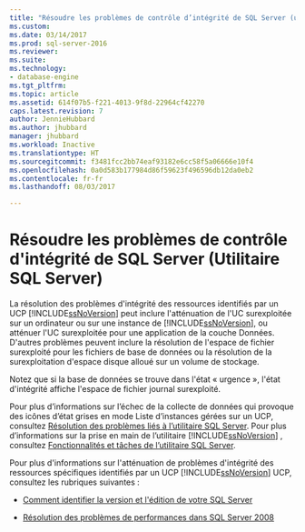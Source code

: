 ```yaml
---
title: "Résoudre les problèmes de contrôle d’intégrité de SQL Server (utilitaire SQL Server) | Microsoft Docs"
ms.custom: 
ms.date: 03/14/2017
ms.prod: sql-server-2016
ms.reviewer: 
ms.suite: 
ms.technology:
- database-engine
ms.tgt_pltfrm: 
ms.topic: article
ms.assetid: 614f07b5-f221-4013-9f8d-22964cf42270
caps.latest.revision: 7
author: JennieHubbard
ms.author: jhubbard
manager: jhubbard
ms.workload: Inactive
ms.translationtype: HT
ms.sourcegitcommit: f3481fcc2bb74eaf93182e6cc58f5a06666e10f4
ms.openlocfilehash: 0a0d583b177984d86f59623f496596db12da0eb2
ms.contentlocale: fr-fr
ms.lasthandoff: 08/03/2017

---
```

# <a name="troubleshoot-sql-server-resource-health-sql-server-utility"></a>Résoudre les problèmes de contrôle d'intégrité de SQL Server (Utilitaire SQL Server)
  La résolution des problèmes d'intégrité des ressources identifiés par un UCP [!INCLUDE[ssNoVersion](../../includes/ssnoversion-md.md)] peut inclure l'atténuation de l'UC surexploitée sur un ordinateur ou sur une instance de [!INCLUDE[ssNoVersion](../../includes/ssnoversion-md.md)], ou atténuer l'UC surexploitée pour une application de la couche Données. D'autres problèmes peuvent inclure la résolution de l'espace de fichier surexploité pour les fichiers de base de données ou la résolution de la surexploitation d'espace disque alloué sur un volume de stockage.  
  
 Notez que si la base de données se trouve dans l'état « urgence », l'état d'intégrité affiche l'espace de fichier journal surexploité.  
  
 Pour plus d’informations sur l’échec de la collecte de données qui provoque des icônes d’état grises en mode Liste d’instances gérées sur un UCP, consultez [Résolution des problèmes liés à l’utilitaire SQL Server](http://msdn.microsoft.com/library/f5f47c2a-38ea-40f8-9767-9bc138d14453). Pour plus d’informations sur la prise en main de l’utilitaire [!INCLUDE[ssNoVersion](../../includes/ssnoversion-md.md)] , consultez [Fonctionnalités et tâches de l’utilitaire SQL Server](../../relational-databases/manage/sql-server-utility-features-and-tasks.md).  
  
 Pour plus d'informations sur l'atténuation de problèmes d'intégrité des ressources spécifiques identifiés par un UCP [!INCLUDE[ssNoVersion](../../includes/ssnoversion-md.md)] UCP, consultez les rubriques suivantes :  
  
-   [Comment identifier la version et l'édition de votre SQL Server](http://go.microsoft.com/fwlink/?LinkID=178504)  
  
-   [Résolution des problèmes de performances dans SQL Server 2008](http://go.microsoft.com/fwlink/?LinkId=151354)  
  
  

